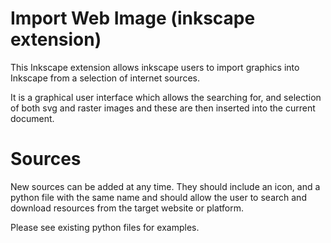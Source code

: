 # Import Web Image (inkscape extension)

This Inkscape extension allows inkscape users to import graphics into Inkscape from a selection of internet sources.

It is a graphical user interface which allows the searching for, and selection of both svg and raster images and these are then inserted into the current document.

# Sources

New sources can be added at any time. They should include an icon, and a python file with the same name and should allow the user to search and download resources from the target website or platform.

Please see existing python files for examples.

